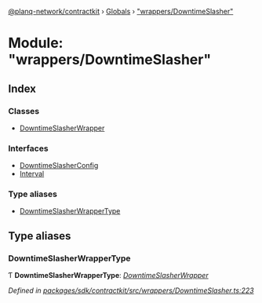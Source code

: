 [@planq-network/contractkit](../README.md) › [Globals](../globals.md) › ["wrappers/DowntimeSlasher"](_wrappers_downtimeslasher_.md)

# Module: "wrappers/DowntimeSlasher"

## Index

### Classes

* [DowntimeSlasherWrapper](../classes/_wrappers_downtimeslasher_.downtimeslasherwrapper.md)

### Interfaces

* [DowntimeSlasherConfig](../interfaces/_wrappers_downtimeslasher_.downtimeslasherconfig.md)
* [Interval](../interfaces/_wrappers_downtimeslasher_.interval.md)

### Type aliases

* [DowntimeSlasherWrapperType](_wrappers_downtimeslasher_.md#downtimeslasherwrappertype)

## Type aliases

###  DowntimeSlasherWrapperType

Ƭ **DowntimeSlasherWrapperType**: *[DowntimeSlasherWrapper](../classes/_wrappers_downtimeslasher_.downtimeslasherwrapper.md)*

*Defined in [packages/sdk/contractkit/src/wrappers/DowntimeSlasher.ts:223](https://github.com/planq-network/planq-sdk/blob/master/packages/sdk/contractkit/src/wrappers/DowntimeSlasher.ts#L223)*

